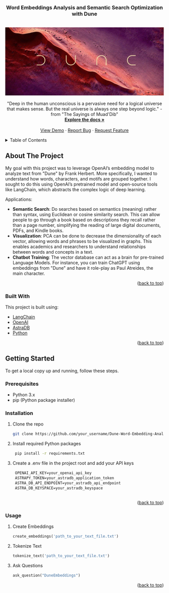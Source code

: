 <a name="readme-top"></a>

<h3 align="center">Word Embeddings Analysis and Semantic Search Optimization with Dune</h3>

<!-- PROJECT LOGO -->
<br />
<div align="center">
    <img src="assets/Dune.jpg" alt="Logo">
  
  <p align="center">
   "Deep in the human unconscious is a pervasive need for a logical universe that makes sense. But the real universe is always one step beyond logic." - from "The Sayings of Muad'Dib"
    <br />
    <a href="/"><strong>Explore the docs »</strong></a>
    <br />
    <br />
    <a href="/">View Demo</a>
    ·
    <a href="/">Report Bug</a>
    ·
    <a href="/">Request Feature</a>
  </p>
</div>

<!-- TABLE OF CONTENTS -->
<details>
  <summary>Table of Contents</summary>
  <ol>
    <li>
      <a href="#about-the-project">About The Project</a>
      <ul>
        <li><a href="#built-with">Built With</a></li>
      </ul>
    </li>
    <li>
      <a href="#getting-started">Getting Started</a>
      <ul>
        <li><a href="#prerequisites">Prerequisites</a></li>
        <li><a href="#installation">Installation</a></li>
      </ul>
    </li>
    <li><a href="#usage">Usage</a></li>
  </ol>
</details>

<!-- ABOUT THE PROJECT -->
## About The Project

My goal with this project was to leverage OpenAI’s embedding model to analyze text from "Dune" by Frank Herbert. More specifically, I wanted to understand how words, characters, and motifs are grouped together. I sought to do this using OpenAI’s pretrained model and open-source tools like LangChain, which abstracts the complex logic of deep learning.

Applications:
* **Semantic Search**: Do searches based on semantics (meaning) rather than syntax, using Euclidean or cosine similarity search. This can allow people to go through a book based on descriptions they recall rather than a page number, simplifying the reading of large digital documents, PDFs, and Kindle books.
* **Visualization**: PCA can be done to decrease the dimensionality of each vector, allowing words and phrases to be visualized in graphs. This enables academics and researchers to understand relationships between words and concepts in a text.
* **Chatbot Training**: The vector database can act as a brain for pre-trained Language Models. For instance, you can train ChatGPT using embeddings from "Dune" and have it role-play as Paul Atreides, the main character.

<p align="right">(<a href="#readme-top">back to top</a>)</p>

### Built With

This project is built using:
* [LangChain](https://github.com/hwchase17/langchain)
* [OpenAI](https://beta.openai.com/)
* [AstraDB](https://www.datastax.com/products/datastax-astra)
* [Python](https://www.python.org/)

<p align="right">(<a href="#readme-top">back to top</a>)</p>

<!-- GETTING STARTED -->
## Getting Started

To get a local copy up and running, follow these steps.

### Prerequisites

* Python 3.x
* pip (Python package installer)

### Installation

1. Clone the repo
   ```sh
   git clone https://github.com/your_username/Dune-Word-Embedding-Analysis.git
2. Install required Python packages
   ```sh
    pip install -r requirements.txt

3. Create a .env file in the project root and add your API keys
   ```env
    OPENAI_API_KEY=your_openai_api_key
    ASTRAPY_TOKEN=your_astradb_application_token
    ASTRA_DB_API_ENDPOINT=your_astradb_api_endpoint
    ASTRA_DB_KEYSPACE=your_astradb_keyspace
    
<p align="right">(<a href="#readme-top">back to top</a>)</p>
<!-- USAGE EXAMPLES -->

### Usage

1. Create Embeddings
    ```python
    create_embeddings('path_to_your_text_file.txt')
    
2. Tokenize Text
    ```python
    tokenize_text('path_to_your_text_file.txt')
3. Ask Questions
    ```python
    ask_question("DuneEmbeddings")

<p align="right">(<a href="#readme-top">back to top</a>)</p>